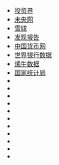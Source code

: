 - [投资界](https://link.zhihu.com/?target=https%3A//www.pedaily.cn/)
- [未央网](https://link.zhihu.com/?target=https%3A//www.weiyangx.com/)
- [雪球](https://link.zhihu.com/?target=https%3A//xueqiu.com/)
- [发现报告](www.fxbaogao.com)
- [中国货币网](http://www.chinamoney.com.cn/chinese/)
- [世界银行数据](https://www.shihang.org)
- [烯牛数据](xiniudata.com/)
- [国家统计局](http://www.stats.gov.cn/)
- []()
- []()
- []()
- []()
- []()
- []()
- []()
- []()
- []()
- []()
- []()



